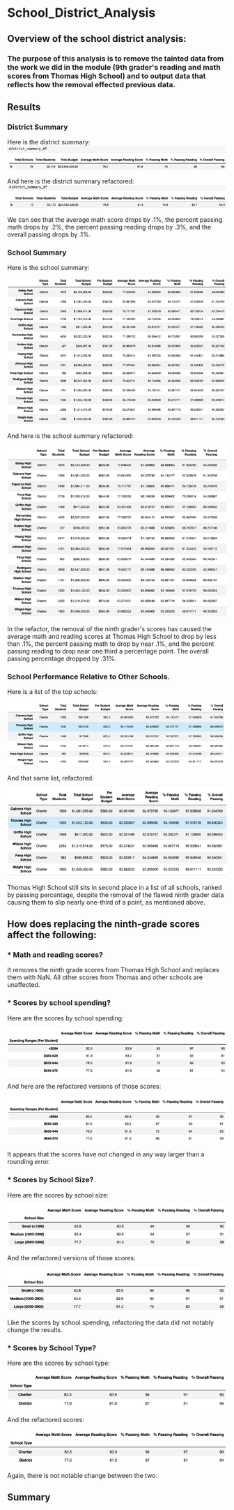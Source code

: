 # School_District_Analysis

## Overview of the school district analysis:

### The purpose of this analysis is to remove the tainted data from the work we did in the module (9th grader's reading and math scores from Thomas High School) and to output data that reflects how the removal effected previous data.

## Results

### District Summary

Here is the district summary:
![image_name](https://github.com/PirateSuit/School_District_Analysis/blob/main/results_photos/district_summary.png)

And here is the district summary refactored:
![image_name](https://github.com/PirateSuit/School_District_Analysis/blob/main/results_photos/district_summary_refactored.png)

We can see that the average math score drops by .1%, the percent passing math drops by .2%, the percent passing reading drops by .3%, and the overall passing drops by .1%.

### School Summary

Here is the school summary:

![image_name](https://github.com/PirateSuit/School_District_Analysis/blob/main/results_photos/school_summary.png)

And here is the school summary refactored:

![image_name](https://github.com/PirateSuit/School_District_Analysis/blob/main/results_photos/school_summary_refactored.png)

In the refactor, the removal of the ninth grader's scores has caused the average math and reading scores at Thomas High School to drop by less than .1%, the percent passing math to drop by near .1%, and the percent passing reading to drop near one third a percentage point. The overall passing percentage dropped by .31%.

### School Performance Relative to Other Schools.

Here is a list of the top schools:

![image_name](https://github.com/PirateSuit/School_District_Analysis/blob/main/results_photos/top_schools.png)

And that same list, refactored:

![image_name](https://github.com/PirateSuit/School_District_Analysis/blob/main/results_photos/top_schools_refactored.png)

Thomas High School still sits in second place in a list of all schools, ranked by passing percentage, despite the removal of the flawed ninth grader data causing them to slip nearly one-third of a point, as mentioned above.

## How does replacing the ninth-grade scores affect the following:

  ### * Math and reading scores?
  
   It removes the ninth grade scores from Thomas High School and replaces them with NaN. All other scores from Thomas and other schools are unaffected.
    
  ### * Scores by school spending?
    
  Here are the scores by school spending:
   
   ![image](https://github.com/PirateSuit/School_District_Analysis/blob/main/results_photos/scores_by_spending.png)
  
  And here are the refactored versions of those scores:
  
   ![image](https://github.com/PirateSuit/School_District_Analysis/blob/main/results_photos/scores_by_spending_refactored.png)
   
  It appears that the scores have not changed in any way larger than a rounding error.
  
  ### * Scores by School Size?
  
   Here are the scores by school size:
   
   ![image](https://github.com/PirateSuit/School_District_Analysis/blob/main/results_photos/scores_by_school_size.png)
   
   And the refactored versions of those scores:
   
   ![image](https://github.com/PirateSuit/School_District_Analysis/blob/main/results_photos/scores_by_school_size_refactored.png)
   
   Like the scores by school spending, refactoring the data did not notably change the results.
   
  ### * Scores by School Type?
  
   Here are the scores by school type:
   
   ![image](https://github.com/PirateSuit/School_District_Analysis/blob/main/results_photos/scores_by_school_type.png)
   
   And the refactored scores:
   
   ![images](https://github.com/PirateSuit/School_District_Analysis/blob/main/results_photos/scores_by_school_type_refactored.png)
   
   Again, there is not notable change between the two.
   
   ## Summary
   
   
   

